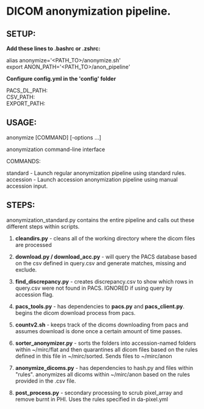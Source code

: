 # DICOM anonymization pipeline.

## SETUP:

**Add these lines to .bashrc or .zshrc:**

alias anonymize='<PATH_TO>/anonymize.sh'\
export ANON_PATH='<PATH_TO>/anon_pipeline'

**Configure config.yml in the 'config' folder**

PACS_DL_PATH: <PATH WHERE DICOM FILES WILL GET DOWNLOADED>\
CSV_PATH: <PATH WHERE ALL THE CSV FILES ARE STORED>\
EXPORT_PATH: <PATH WHERE FILES END UP AFTER FINISHING>

## USAGE:

anonymize [COMMAND] [-options ...]

anonymization command-line interface

COMMANDS:

  standard  - Launch regular anonymization pipeline using standard rules.\
  accession - Launch accession anonymization pipeline using manual accession input.

## STEPS:

anonymization_standard.py contains the entire pipeline and calls out these different steps within scripts.

1) **cleandirs.py** - cleans all of the working directory where the dicom files are processed

2) **download.py / download_acc.py** - will query the PACS database based on the csv defined in query.csv and generate matches, missing and exclude.

3) **find_discrepancy.py** - creates discrepancy.csv to show which rows in query.csv were not found in PACS. IGNORED if using query by accession flag.

4) **pacs_tools.py** - has dependencies to **pacs.py** and **pacs_client.py**. begins the dicom download process from pacs.

5) **countv2.sh** - keeps track of the dicoms downloading from pacs and assumes download is done once a certain amount of time passes.

6) **sorter_anonymizer.py** - sorts the folders into accession-named folders within ~/mirc/flat and then quarantines all dicom files based on the rules defined in this file in ~/mirc/sorted. Sends files to ~/mirc/anon 

7) **anonymize_dicoms.py** - has dependencies to hash.py and files within "rules". anonymizes all dicoms within ~/mirc/anon based on the rules provided in the .csv file.

8) **post_process.py** - secondary processing to scrub pixel_array and remove burnt in PHI. Uses the rules specified in da-pixel.yml
